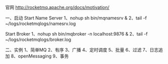 官网
http://rocketmq.apache.org/docs/motivation/


一、启动
Start Name Server
1、nohup sh bin/mqnamesrv &
2、tail -f ~/logs/rocketmqlogs/namesrv.log

Start Broker
1、nohup sh bin/mqbroker -n localhost:9876 &
2、tail -f ~/logs/rocketmqlogs/broker.log


二、实例
1、简单MQ
2、有序
3、广播
4、定时调度
5、批量
6、过滤
7、日志追加
8、openMessaging
9、事务

